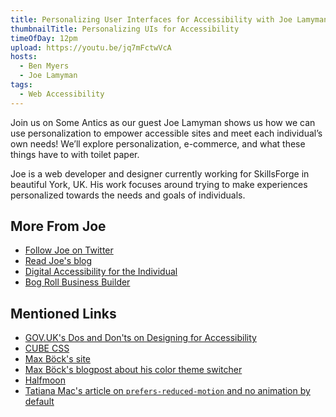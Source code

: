 ```yaml
---
title: Personalizing User Interfaces for Accessibility with Joe Lamyman
thumbnailTitle: Personalizing UIs for Accessibility
timeOfDay: 12pm
upload: https://youtu.be/jq7mFctwVcA
hosts:
  - Ben Myers
  - Joe Lamyman
tags:
  - Web Accessibility
---
```


Join us on Some Antics as our guest Joe Lamyman shows us how we can use personalization to empower accessible sites and meet each individual’s own needs! We’ll explore personalization, e-commerce, and what these things have to with toilet paper.

Joe is a web developer and designer currently working for SkillsForge in beautiful York, UK. His work focuses around trying to make experiences personalized towards the needs and goals of individuals.

## More From Joe

- [Follow Joe on Twitter](https://twitter.com/JoeLamyman)
- [Read Joe's blog](https://joelamyman.co.uk/blog/)
- [Digital Accessibility for the Individual](https://joelamyman.co.uk/blog/digital-accessibility-for-the-individual/)
- [Bog Roll Business Builder](https://bog-roll-business-builder.netlify.app/)

## Mentioned Links

- [GOV.UK's Dos and Don'ts on Designing for Accessibility](https://accessibility.blog.gov.uk/2016/09/02/dos-and-donts-on-designing-for-accessibility/)
- [CUBE CSS](https://cube.fyi/)
- [Max Böck's site](https://mxb.dev/)
- [Max Böck's blogpost about his color theme switcher](https://mxb.dev/blog/color-theme-switcher/)
- [Halfmoon](https://www.gethalfmoon.com/)
- [Tatiana Mac's article on `prefers-reduced-motion` and no animation by default](https://tatianamac.com/posts/prefers-reduced-motion/)